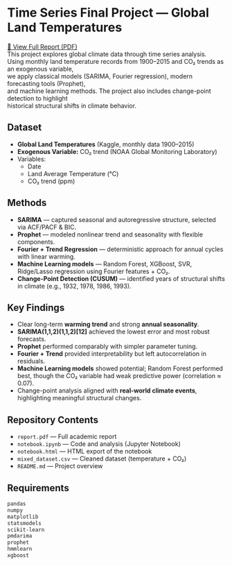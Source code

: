# Time Series Final Project — Global Land Temperatures
[📄 View Full Report (PDF)](report.pdf)  
This project explores global climate data through time series analysis.  
Using monthly land temperature records from 1900–2015 and CO₂ trends as an exogenous variable,  
we apply classical models (SARIMA, Fourier regression), modern forecasting tools (Prophet),  
and machine learning methods. The project also includes change-point detection to highlight  
historical structural shifts in climate behavior.

## Dataset
- **Global Land Temperatures** (Kaggle, monthly data 1900–2015)  
- **Exogenous Variable:** CO₂ trend (NOAA Global Monitoring Laboratory)  
- Variables:  
  - Date  
  - Land Average Temperature (°C)  
  - CO₂ trend (ppm)

## Methods
- **SARIMA** — captured seasonal and autoregressive structure, selected via ACF/PACF & BIC.  
- **Prophet** — modeled nonlinear trend and seasonality with flexible components.  
- **Fourier + Trend Regression** — deterministic approach for annual cycles with linear warming.  
- **Machine Learning models** — Random Forest, XGBoost, SVR, Ridge/Lasso regression using Fourier features + CO₂.  
- **Change-Point Detection (CUSUM)** — identified years of structural shifts in climate (e.g., 1932, 1978, 1986, 1993).  

## Key Findings
- Clear long-term **warming trend** and strong **annual seasonality**.  
- **SARIMA(1,1,2)(1,1,2)[12]** achieved the lowest error and most robust forecasts.  
- **Prophet** performed comparably with simpler parameter tuning.  
- **Fourier + Trend** provided interpretability but left autocorrelation in residuals.  
- **Machine Learning models** showed potential; Random Forest performed best, though the CO₂ variable had weak predictive power (correlation ≈ 0.07).  
- Change-point analysis aligned with **real-world climate events**, highlighting meaningful structural changes.  

## Repository Contents
- `report.pdf` — Full academic report  
- `notebook.ipynb` — Code and analysis (Jupyter Notebook)  
- `notebook.html` — HTML export of the notebook  
- `mixed_dataset.csv` — Cleaned dataset (temperature + CO₂)  
- `README.md` — Project overview  

## Requirements
```bash
pandas
numpy
matplotlib
statsmodels
scikit-learn
pmdarima
prophet
hmmlearn
xgboost
